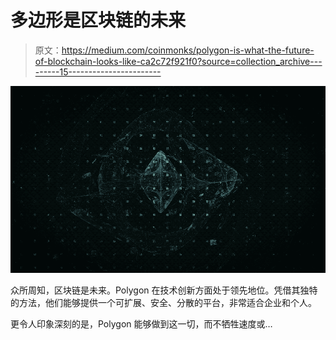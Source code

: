 # 多边形是区块链的未来

> 原文：<https://medium.com/coinmonks/polygon-is-what-the-future-of-blockchain-looks-like-ca2c72f921f0?source=collection_archive---------15----------------------->

![](img/9663542f7f96ede0f0113778405f6f3b.png)

众所周知，区块链是未来。Polygon 在技术创新方面处于领先地位。凭借其独特的方法，他们能够提供一个可扩展、安全、分散的平台，非常适合企业和个人。

更令人印象深刻的是，Polygon 能够做到这一切，而不牺牲速度或…